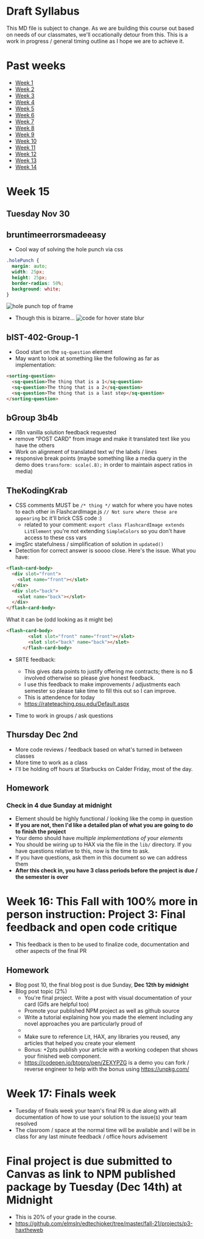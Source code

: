 # Draft Syllabus
This MD file is subject to change. As we are building this course out based on needs of our classmates, we'll occationally detour from this. This is a work in progress / general timing outline as I hope we are to achieve it.

# Past weeks
- [Week 1](https://github.com/elmsln/edtechjoker/tree/master/fall-21/week-1)
- [Week 2](https://github.com/elmsln/edtechjoker/tree/master/fall-21/week-2)
- [Week 3](https://github.com/elmsln/edtechjoker/tree/master/fall-21/week-3)
- [Week 4](https://github.com/elmsln/edtechjoker/tree/master/fall-21/week-4)
- [Week 5](https://github.com/elmsln/edtechjoker/tree/master/fall-21/week-5)
- [Week 6](https://github.com/elmsln/edtechjoker/tree/master/fall-21/week-6)
- [Week 7](https://github.com/elmsln/edtechjoker/tree/master/fall-21/week-7)
- [Week 8](https://github.com/elmsln/edtechjoker/tree/master/fall-21/week-8)
- [Week 9](https://github.com/elmsln/edtechjoker/tree/master/fall-21/week-9)
- [Week 10](https://github.com/elmsln/edtechjoker/tree/master/fall-21/week-10)
- [Week 11](https://github.com/elmsln/edtechjoker/tree/master/fall-21/week-11)
- [Week 12](https://github.com/elmsln/edtechjoker/tree/master/fall-21/week-12)
- [Week 13](https://github.com/elmsln/edtechjoker/tree/master/fall-21/week-13)
- [Week 14](https://github.com/elmsln/edtechjoker/tree/master/fall-21/week-14)

# Week 15
## Tuesday Nov 30
## bruntimeerrorsmadeeasy
- Cool way of solving the hole punch via css
```css
.holePunch {
  margin: auto;
  width: 25px;
  height: 25px;
  border-radius: 50%;
  background: white;
}
```
![hole punch top of frame](https://user-images.githubusercontent.com/329735/144101750-cb92c5cd-87ed-4e02-8470-7dd2e9d21f02.png)
- Though this is bizarre...
![code for hover state blur](https://user-images.githubusercontent.com/329735/144101576-3e1a7545-4640-4533-a5ab-16b99b408f67.png)

## bIST-402-Group-1
- Good start on the `sq-question` element
- May want to look at something like the following as far as implementation:
```html
<sorting-question>
  <sq-question>The thing that is a 1</sq-question>
  <sq-question>The thing that is a 2</sq-question>
  <sq-question>The thing that is a last step</sq-question>
</sorting-question>
```
## bGroup 3b4b
- i18n vanilla solution feedback requested
- remove "POST CARD" from image and make it translated text like you have the others
- Work on alignment of translated text w/ the labels / lines
- responsive break points (maybe something like a media query in the demo does `transform: scale(.8);` in order to maintain aspect ratios in media)

## TheKodingKrab
- CSS comments MUST be `/* thing */` watch for where you have notes to each other in FlashcardImage.js `// Not sure where these are appearing` bc it'll brick CSS code :)
  - related to your comment: `export class FlashcardImage extends LitElement` you're not extending `SimpleColors` so you don't have access to these css vars
- imgSrc statefulness / simplification of solution in `updated()`
- Detection for correct answer is soooo close. Here's the issue.
What you have:
```html
<flash-card-body>
  <div slot="front">
    <slot name="front"></slot>
  </div>
  <div slot="back">
    <slot name="back"></slot>
  </div>
</flash-card-body>
```
What it can be (odd looking as it might be)
```html
<flash-card-body>
        <slot slot="front" name="front"></slot>
        <slot slot="back" name="back"></slot>
      </flash-card-body>
```

- SRTE feedback:
  - This gives data points to justify offering me contracts; there is no $ involved otherwise so please give honest feedback.
  - I use this feedback to make improvements / adjustments each semester so please take time to fill this out so I can improve.
  - This is attendence for today
  - https://rateteaching.psu.edu/Default.aspx

- Time to work in groups / ask questions

## Thursday Dec 2nd
- More code reviews / feedback based on what's turned in between classes
- More time to work as a class
- I'll be holding off hours at Starbucks on Calder Friday, most of the day.

## Homework
### Check in 4 due Sunday at midnight
- Element should be highly functional / looking like the comp in question
- **If you are not, then I'd like a detailed plan of what you are going to do to finish the project**
- Your demo should have _multiple implementations of your elements_
- You should be wiring up to HAX via the file in the `lib/` directory. If you have questions relative to this, now is the time to ask.
- If you have questions, ask them in this document so we can address them
- **After this check in, you have 3 class periods before the project is due / the semester is over**

# Week 16: This Fall with 100% more in person instruction: Project 3: Final feedback and open code critique
- This feedback is then to be used to finalize code, documentation and other aspects of the final PR

## Homework
- Blog post 10, the final blog post is due Sunday, **Dec 12th by midnight**
- Blog post topic (2%)
  - You're final project. Write a post with visual documentation of your card (Gifs are helpful too)
  - Promote your published NPM project as well as github source
  - Write a tutorial explaining how you made the element including any novel approaches you are particularly proud of
  - 
  - Make sure to reference Lit, HAX, any libraries you reused, any articles that helped you create your element
  - Bonus: +2pts publish your article with a working codepen that shows your finished web component.
  - https://codepen.io/btopro/pen/ZEXYPZG is a demo you can fork / reverse engineer to help with the bonus using https://unpkg.com/

# Week 17: Finals week
- Tuesday of finals week your team's final PR is due along with all documentation of how to use your solution to the issue(s) your team resolved
- The clasroom / space at the normal time will be available and I will be in class for any last minute feedback / office hours advisement
# Final project is due submitted to Canvas as link to NPM published package by Tuesday (Dec 14th) at Midnight
- This is 20% of your grade in the course.
- https://github.com/elmsln/edtechjoker/tree/master/fall-21/projects/p3-haxtheweb
